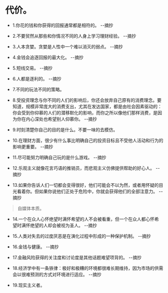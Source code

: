 # 代价。

- 1.你花的钱和你获得的回报通常都是相符的。 --摘抄

- 2.不要贸然从那些和你情况不同的人身上学习理财经验。 --摘抄

- 3.人本贪婪。贪婪是人性中一个难以消灭的弱点。 --摘抄

- 4.金钱会追逐回报的最大化。 --摘抄

- 5.短线交易。 --摘抄

- 6.人都是逐利的。 --摘抄

- 7.不同的玩法不同的策略。

- 8.受投资理念与你不同的人们的影响后，你还会放弃自己原有的消费理念。要知道，规模非常庞大的消费支出，尤其在发达国家，都是由社会因素驱动的：你会受到你仰慕的人们的潜移默化的影响，而你之所以像他们那样消费，是因为你在内心深处也希望别人仰慕你。 --摘抄

- 9.时刻清楚你自己的目的是什么。不要一味的去模仿。

- 10.在理财方面，很少有什么事比明确自己的投资目标且不受他人活动和行为的影响更重要。 --摘抄

- 11.尽可能努力明确自己玩的是什么游戏。 --摘抄

- 12.乐观主义就像花言巧语的推销员，而悲观主义仿佛提供帮助的好心人。 --摘抄

- 13.如果你告诉人们一切都会变得很好，他们可能会不以为然，或者用怀疑的目光看着你。但如果你说他们正处于危险中，你就会获得他们的全部注意力。 --摘抄

>自媒体本质。

- 14.一个在众人心怀绝望时满怀希望的人不会被看重，但一个在众人都心怀希望时满怀绝望的人却会被视为圣人。 --摘抄

- 15.人类对失去的过度厌恶是在演化过程中形成的一种保护机制。 --摘抄

- 16.金钱与健康。 --摘抄

- 17.金融风险获得的关注度和讨论度是其他话题难望项背的。 --摘抄

- 18.经济学中有一条铁律：极好和极糟的环境都很难长期维持，因为市场的供需会以很难预测的方式对环境进行适应。 --摘抄

- 19.现实主义者。
